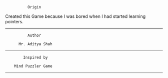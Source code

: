               Origin

Created this Game because I was bored
when I had started learning pointers.
_____________________________________

              Author 

          Mr. Aditya Shah
_____________________________________

            Inspired by

        Mind Puzzler Game
_____________________________________
